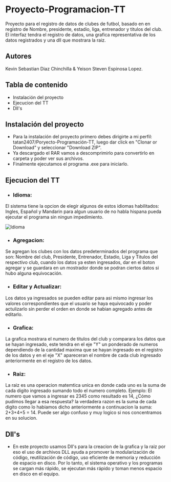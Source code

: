   #     Proyecto-Programacion-TT
Proyecto para el registro de datos de clubes de futbol, basado en  en registro de  Nombre, presidente, estadio, liga, entrenador y titulos del club. El interfaz tendra  el registro de datos, una grafica representativa de los datos registrados  y una dll que mostrara la raiz.
## Autores
Kevin Sebastian Diaz Chinchilla  & Yeison Steven Espinosa Lopez.

## Tabla de contenido
- Instalación del proyecto
- Ejecucion del TT
- Dll's

## Instalación del proyecto

- Para la instalación del proyecto primero debes dirigirte a mi perfil: tatan2407/Poryecto-Programación-TT, luego dar click en "Clonar or Download" y seleccionar "Download ZIP".
- Ya descargado el RAR vamos a descomprimirlo para convertirlo en carpeta y poder ver sus archivos.
- Finalmente ejecutamos el programa .exe para iniciarlo.

## Ejecucion del TT

- ### Idioma: 
El sistema tiene la opcion de elegir algunos de estos idiomas habilitados: Ingles, Español y Mandarin para algun usuario de no habla hispana pueda ejecutar el programa sin ningun impedimiento.  

![Idioma](https://user-images.githubusercontent.com/61460029/82264270-39770900-992a-11ea-9bc4-64572061f73d.PNG)

- ### Agregacion:
Se agregan los clubes con los datos predeterminados del programa que son: Nombre del club, Presidente, Entrenador, Estadio, Liga y Titulos del respectivo club, cuando los datos ya esten ingresados, dar en el boton agregar y se guardara en un mostrador donde se podran ciertos datos si hubo alguna equivocación.
- ### Editar y Actualizar:
Los datos ya ingresados se pueden editar para asi mismo ingresar los valores correspondientes que el usuario se haya equivocado y poder actulizarlo sin perder el orden en donde se habian agregado antes de editarlo.
- ### Grafica:
La grafica mostrara el numero de titulos del club y comparara los datos que se hayan ingresado, este tendra en el eje "Y" un ponderado de numeros dependiendo de la cantidad maxima que se hayan ingresado en el registro de los datos y en el eje "X" apareceran el nombre de cada club ingresado anteriormente en el registro de los datos.
- ### Raiz:
La raiz es una operacion matemtica unica en donde cada uno es la suma de cada digito ingresado sumando todo el numero completo.
Ejemplo:
El numero que vamos a ingresar es 2345 como resultado es 14, ¿Cómo pudimos llegar a esa respuesta? la verdadera razon es la suma de cada digito como lo habiamos dicho anteriormente a continuacion la suma: 2+3+4+5 = 14. Puede ser algo confuso y muy logico si nos concentramos en su solucion.

## Dll's
- En este proyecto usamos Dll's para la creacion de la grafica y la raiz por eso el uso de archivos DLL ayuda a promover la modularización de código, reutilización de código, uso eficiente de memoria y reducción de espacio en disco. Por lo tanto, el sistema operativo y los programas se cargan más rápido, se ejecutan más rápido y toman menos espacio en disco en el equipo. 










